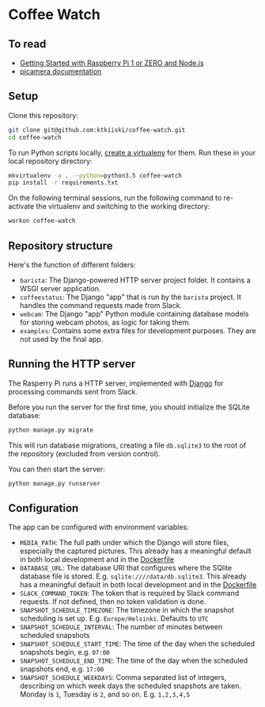 # Coffee Watch

## To read

- [Getting Started with Raspberry Pi 1 or ZERO and Node.js](https://docs.resin.io/raspberrypi/nodejs/getting-started/)
- [picamera documentation](http://picamera.readthedocs.org/en/release-1.8/)


## Setup

Clone this repository:

```bash
git clone git@github.com:ktkiiski/coffee-watch.git
cd coffee-watch
```

To run Python scripts locally, [create a virtualenv](http://virtualenvwrapper.readthedocs.io/en/latest/) for them. Run these in your local repository directory:

```bash
mkvirtualenv -a . --python=python3.5 coffee-watch
pip install -r requirements.txt
```

On the following terminal sessions, run the following command to re-activate the virtualenv and switching to the working directory:

```bash
workon coffee-watch
```

## Repository structure

Here's the function of different folders:

- `barista`: The Django-powered HTTP server project folder. It contains a WSGI server application.
- `coffeestatus`: The Django "app" that is run by the `barista` project. It handles the command requests made from Slack.
- `webcam`: The Django "app" Python module containing database models for storing webcam photos, as logic for taking them.
- `examples`: Contains some extra files for development purposes. They are not used by the final app.

## Running the HTTP server

The Rasperry Pi runs a HTTP server, implemented with [Django](https://www.djangoproject.com/) for processing commands sent from Slack.

Before you run the server for the first time, you should initialize the SQLite database:

```bash
python manage.py migrate
```

This will run database migrations, creating a file `db.sqlite3` to the root of the repository (excluded from version control).

You can then start the server:

```bash
python manage.py runserver
```

## Configuration

The app can be configured with environment variables:

- `MEDIA_PATH`: The full path under which the Django will store files, especially the captured pictures. This already has a meaningful default in both local development and in the [Dockerfile](./Dockerfile.template)
- `DATABASE_URL`: The database URI that configures where the SQlite database file is stored. E.g. `sqlite:////data/db.sqlite3`. This already has a meaningful default in both local development and in the [Dockerfile](./Dockerfile.template)
- `SLACK_COMMAND_TOKEN`: The token that is required by Slack command requests. If not defined, then no token validation is done.
- `SNAPSHOT_SCHEDULE_TIMEZONE`: The timezone in which the snapshot scheduling is set up. E.g. `Europe/Helsinki`. Defaults to `UTC`
- `SNAPSHOT_SCHEDULE_INTERVAL`: The number of minutes between scheduled snapshots
- `SNAPSHOT_SCHEDULE_START_TIME`: The time of the day when the scheduled snapshots begin, e.g. `07:00`
- `SNAPSHOT_SCHEDULE_END_TIME`: The time of the day when the scheduled snapshots end, e.g. `17:00`
- `SNAPSHOT_SCHEDULE_WEEKDAYS`: Comma separated list of integers, describing on which week days the scheduled snapshots are taken. Monday is `1`, Tuesday is `2`, and so on. E.g. `1,2,3,4,5`
